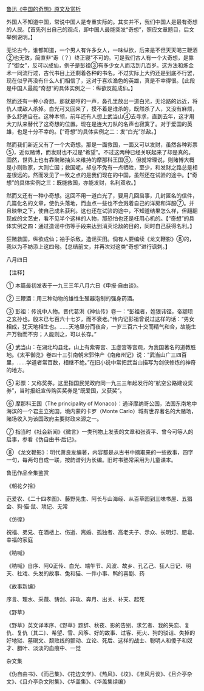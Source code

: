 [鲁迅《中国的奇想》原文及赏析](https://www.vrrw.net/wx/8164.html)

外国人不知道中国，常说中国人是专重实际的。其实并不，我们中国人是最有奇想的人民。【首先列出自己的观点，即中国人最能突发“奇想”，照应文章题目，后文举例说明。】

无论古今，谁都知道，一个男人有许多女人，一味纵欲，后来是不但天天喝三鞭酒②也无效，简直非“寿（？）终正寝”不可的。可是我们古人有一个大奇想，是靠了“御女”，反可以成仙，例子是彭祖③有多少女人而活到几百岁。这方法和炼金术一同流行过，古代书目上还剩着各种的书名。不过实际上大约还是到底不行罢，现在似乎再没有什么人们相信了，这对于喜欢渔色的英雄，真是不幸得很。【此段是中国人最能“奇想”的具体实例之一：纵欲反能成仙。】



然而还有一种小奇想。那就是哼的一声，鼻孔里放出一道白光，无论路的远近，将仇人或敌人杀掉。白光可又回来了，摸不着是谁杀的，既然杀了人，又没有麻烦，多么舒适自在。这种本领，前年还有人想上武当山④去寻求，直到去年，这才用大刀队来替代了这奇想的位置。现在是连大刀队的名声也寂寞了。对于爱国的英雄，也是十分不幸的。【“奇想”的具体实例之二：发“白光”杀敌。】

然而我们新近又有了一个大奇想。那是一面救国，一面又可以发财，虽然各种彩票⑤，近似赌博，而发财也不过是“希望”。不过这两种已经关联起来了却是真的。固然，世界上也有靠聚赌抽头来维持的摩那科王国⑥，但就常理说，则赌博大概是小则败家，大则亡国；救国呢，却总不免有一点牺牲，至少，和发财之路总是相差很远的。然而发见了一致之点的是我们现在的中国，虽然还在试验的途中。【“奇想”的具体实例之三：既能救国，亦能发财，名利双收。】

然而又还有一种小奇想。这回不用一道白光了，要用几回启事，几封匿名的信件，几篇化名的文章，使仇头落地，而血点一些也不会溅着自己的洋房和洋服⑦。并且映带之下，使自己成名获利。这也还在试验的途中，不知道结果怎么样，但翻翻现成的文艺史，看不见半个这样的人物，那恐怕也还是枉用心机的。【“奇想”的具体实例之四：通过造谣中伤等手段来达到消灭论敌的目的，同时自己获得名利。】

狂赌救国，纵欲成仙；袖手杀敌，造谣买田。倘有人要编续《龙文鞭影》⑧的，我以为不妨添上这四句。【总结前文，并再次对这类“奇想”进行讽刺。】

八月四日





【注释】

① 本篇最初发表于一九三三年八月六日《申报·自由谈》。

② 三鞭酒：用三种动物的雄性生殖器泡制的强身药酒。

③ 彭祖：传说中人物。晋代葛洪《神仙传》卷一：“彭祖者，姓狠讳铿，帝颛顼之玄孙也。殷末已七百六十七岁，而不衰老。”传内记彭祖曾说过这样的话：“男女相成，犹天地相生也。……天地昼分而夜合，一岁三百六十交而精气和合，故能生产万物而不穷；人能则之，可以长存。”

④ 武当山：在湖北均县北，山上有紫霄宫、玉虚宫等宫观，为我国著名的道教胜地。《太平御览》卷四十三引南朝宋郭仲产《南雍州记》说：“武当山广三四百里，……学道者常百数，相继不绝。”在旧小说中常把武当山描写为剑侠修炼的神奇的地方。

⑤ 彩票：又称奖券。这里指国民党政府同一九三三年起发行的“航空公路建设奖券”，当时报纸宣传购买奖券是“既爱国，又获奖”。

⑥ 摩那科王国（The principality of Monaco）：通译摩纳哥公国，法国东南地中海滨的一个君主立宪国，境内蒙的卡罗（Monte Carlo）城有世界著名的大赌场，赌场收入为该国政府主要财政来源之一。

⑦ 指当时《社会新闻》《微言》一类刊物上发表的文章和张资平、曾今可等人的启事，参看《伪自由书·后记》。

⑧ 《龙文鞭影》：明代萧良友编著，内容都是从古书中摘取来的一些故事，四字一句，每两句自成一联，按韵谱列为长编。旧时书塾常采用为儿童课本。

鲁迅作品全集鉴赏

《朝花夕拾》

范爱农、《二十四孝图》、藤野先生、阿长与山海经、从百草园到三味书屋、五猖会、狗·猫·鼠、琐记、无常

《仿徨》

祝福、弟兄、在酒楼上、伤逝、离婚、孤独者、高老夫子、示众、长明灯、肥皂、幸福的家庭

《呐喊》

《呐喊》自序、阿Q正传、白光、端午节、风波、故乡、孔乙己、狂人日记、明天、社戏、头发的故事、兔和猫、一件小事、鸭的喜剧、药

《故事新编》

序言、理水、采薇、铸剑、非攻、奔月、出关、补天、起死

《野草》

《野草》英文译本序、《野草》题辞、秋夜、影的告别、求乞者、我的失恋、复仇、复仇〔其二〕、希望、雪、风筝、好的故事、过客、死火、狗的驳诘、失掉的好地狱、墓碣文、颓败线的颤动、立论、死后、这样的战士、聪明人和傻子和奴才、腊叶、淡淡的血痕中、一觉

杂文集

《伪自由书》、《而己集》、《花边文学》、《热风》、《坟》、《准风月谈》、《且介亭杂文》、《且介亭杂文附集》、《华盖集》、《华盖集续编》

